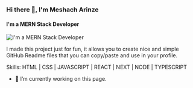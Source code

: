 ### Hi there 👋, I'm Meshach Arinze
#### I'm a MERN Stack Developer
![I'm a MERN Stack Developer](https://cdn.dribbble.com/users/1162077/screenshots/3848914/media/7ed7d5ca074b48b328150e5a231e8d1f.gif)

I made this project just for fun, it allows you to create nice and simple GitHub Readme files that you can copy/paste and use in your profile.

Skills: HTML | CSS | JAVASCRIPT | REACT | NEXT | NODE | TYPESCRIPT

- 🔭 I’m currently working on this page. 




